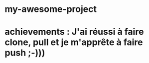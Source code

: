 # my-awesome-project

# achievements : J'ai réussi à faire clone, pull et je m'apprête à faire push ;-)))
